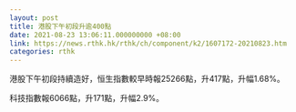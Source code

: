 ```yaml
---
layout: post
title: 港股下午初段升逾400點
date: 2021-08-23 13:06:11.000000000 +08:00
link: https://news.rthk.hk/rthk/ch/component/k2/1607172-20210823.htm
categories: rthk
---
```


港股下午初段持續造好，恒生指數較早時報25266點，升417點，升幅1.68%。

科技指數報6066點，升171點，升幅2.9%。
